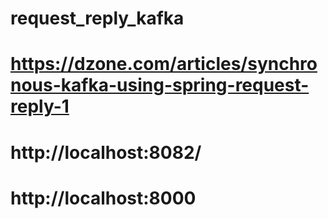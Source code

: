 # request_reply_kafka
# https://dzone.com/articles/synchronous-kafka-using-spring-request-reply-1
# http://localhost:8082/
# http://localhost:8000
